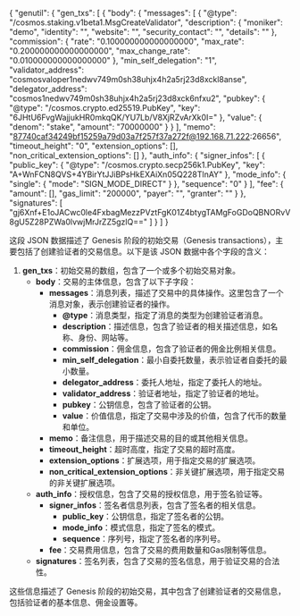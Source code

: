 {
"genutil": {
"gen_txs": [
{
"body": {
"messages": [
{
"@type": "/cosmos.staking.v1beta1.MsgCreateValidator",
"description": {
"moniker": "demo",
"identity": "",
"website": "",
"security_contact": "",
"details": ""
},
"commission": {
"rate": "0.100000000000000000",
"max_rate": "0.200000000000000000",
"max_change_rate": "0.010000000000000000"
},
"min_self_delegation": "1",
"validator_address": "cosmosvaloper1nedwv749m0sh38uhjx4h2a5rj23d8xckl8anse",
"delegator_address": "cosmos1nedwv749m0sh38uhjx4h2a5rj23d8xck6nfxu2",
"pubkey": {
"@type": "/cosmos.crypto.ed25519.PubKey",
"key": "6JHtU6FvgWajjukHR0mkqQK/YU7Lb/V8XjRZvArXk0I="
},
"value": {
"denom": "stake",
"amount": "70000000"
}
}
],
"memo": "87740caf34249bf15259a79d03a7f257f37a272f@192.168.71.222:26656",
"timeout_height": "0",
"extension_options": [],
"non_critical_extension_options": []
},
"auth_info": {
"signer_infos": [
{
"public_key": {
"@type": "/cosmos.crypto.secp256k1.PubKey",
"key": "A+WnFCN8QVS+4YBirYtJJiBPsHkEXAiXn05Q228TlnAY"
},
"mode_info": {
"single": {
"mode": "SIGN_MODE_DIRECT"
}
},
"sequence": "0"
}
],
"fee": {
"amount": [],
"gas_limit": "200000",
"payer": "",
"granter": ""
}
},
"signatures": [
"gj6Xnf+E1oJACwc0le4FxbagMezzPVztFgK01Z4btygTAMgFoGDoQBNORvV8gU5Z28PZWa0lvwjMrJrZZ5gzlQ=="
]
}
]
}

这段 JSON 数据描述了 Genesis 阶段的初始交易（Genesis transactions），主要包括了创建验证者的交易信息。以下是该 JSON
数据中各个字段的含义：

1. **gen_txs**：初始交易的数组，包含了一个或多个初始交易对象。
    - **body**：交易的主体信息，包含了以下子字段：
        - **messages**：消息列表，描述了交易中的具体操作。这里包含了一个消息对象，表示创建验证者的操作。
            - **@type**：消息类型，指定了消息的类型为创建验证者消息。
            - **description**：描述信息，包含了验证者的相关描述信息，如名称、身份、网站等。
            - **commission**：佣金信息，包含了验证者的佣金比例相关信息。
            - **min_self_delegation**：最小自委托数量，表示验证者自委托的最小数量。
            - **delegator_address**：委托人地址，指定了委托人的地址。
            - **validator_address**：验证者地址，指定了验证者的地址。
            - **pubkey**：公钥信息，包含了验证者的公钥。
            - **value**：价值信息，指定了交易中涉及的价值，包含了代币的数量和单位。
        - **memo**：备注信息，用于描述交易的目的或其他相关信息。
        - **timeout_height**：超时高度，指定了交易的超时高度。
        - **extension_options**：扩展选项，用于指定交易的扩展选项。
        - **non_critical_extension_options**：非关键扩展选项，用于指定交易的非关键扩展选项。
    - **auth_info**：授权信息，包含了交易的授权信息，用于签名验证等。
        - **signer_infos**：签名者信息列表，包含了签名者的相关信息。
            - **public_key**：公钥信息，指定了签名者的公钥。
            - **mode_info**：模式信息，指定了签名的模式。
            - **sequence**：序列号，指定了签名者的序列号。
        - **fee**：交易费用信息，包含了交易的费用数量和Gas限制等信息。
    - **signatures**：签名列表，包含了交易的签名信息，用于验证交易的合法性。

这些信息描述了 Genesis 阶段的初始交易，其中包含了创建验证者的交易信息，包括验证者的基本信息、佣金设置等。